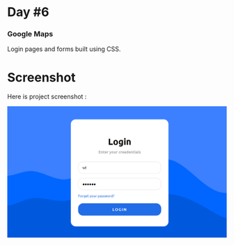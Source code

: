 # Day #6

### Google Maps
 Login pages and forms built using CSS.

# Screenshot
Here is project screenshot :

![screenshot](screenshot.png)
